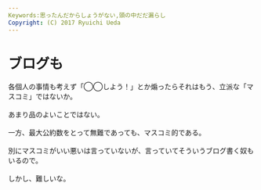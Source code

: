 ```yaml
---
Keywords:思ったんだからしょうがない,頭の中だだ漏らし
Copyright: (C) 2017 Ryuichi Ueda
---
```


# ブログも
各個人の事情も考えず「◯◯しよう！」とか煽ったらそれはもう、立派な「マスコミ」ではないか。<br />
<br />
あまり品のよいことではない。<br />
<br />
一方、最大公約数をとって無難であっても、マスコミ的である。<br />
<br />
別にマスコミがいい悪いは言っていないが、言っていてそういうブログ書く奴もいるので。<br />
<br />
しかし、難しいな。
